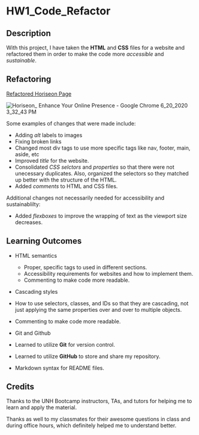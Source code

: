 # HW1_Code_Refactor

## Description

With this project, I have taken the **HTML** and **CSS** files for a website and refactored them in order to make the code more _accessible_ and _sustainable_.

## Refactoring

[Refactored Horiseon Page](https://livesinroom29.github.io/HW1_Code_Refactor/)

![Horiseon_ Enhance Your Online Presence - Google Chrome 6_20_2020 3_32_43 PM](https://user-images.githubusercontent.com/61219066/85210221-0ac6c680-b30c-11ea-8ae4-3f066ff9e47b.png)

Some examples of changes that were made include:
* Adding _alt_ labels to images
* Fixing broken links
* Changed most div tags to use more specific tags like nav, footer, main, aside, etc
* Improved _title_ for the website.
* Consolidated _CSS selctors_ and _properties_ so that there were not unecessary duplicates. Also, organized the selectors so they matched up better with the structure of the HTML.
* Added _comments_ to HTML and CSS files.

Additional changes not necessarily needed for accessibility and sustainablilty:
* Added _flexboxes_ to improve the wrapping of text as the viewport size decreases.


## Learning Outcomes

* HTML semantics
  * Proper, specific tags to used in different sections.
  * Accessibility requirements for websites and how to implement them.
  * Commenting to make code more readable.


* Cascading styles
 * How to use selectors, classes, and IDs so that they are cascading, not just applying the same properties over and over to multiple objects.
  * Commenting to make code more readable.
 
 * Git and Github
  * Learned to utilize **Git** for version control.
  * Learned to utilize **GitHub** to store and share my repository.
  * Markdown syntax for README files.


## Credits

Thanks to the UNH Bootcamp instructors, TAs, and tutors for helping me to learn and apply the material.

Thanks as well to my classmates for their awesome questions in class and during office hours, which definitely helped me to understand better.

